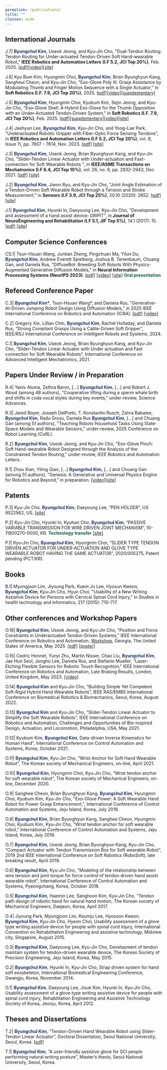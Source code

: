```yaml
---
permalink: /publications/
title: ""
classes: wide
---
```

International Journals
---

J.7| <font color="#213363"><b>Byungchul Kim</b></font>, Useok Jeong, and Kyu-Jin Cho, "Dual-Tendon Routing: Tendon Routing for Under-actuated Tendon-Driven Soft Hand-wearable Robot," **IEEE Robotics and Automation Letters (I.F 5.2, JCI Top 20%)**, Feb. 2025. [[pdf]][DTR_pdf][[video]][DTR_video][[site]][DTR_website]

J.6| Kyu Bum Kim, Hyungmin Choi, <font color="#213363"><b>Byungchul Kim</b></font>, Brian Byunghyun Kang, Sangheui Cheon, and Kyu-Jin Cho, "Exo-Glove Poly III: Grasp Assistance by Modulating Thumb and Finger Motion Sequence with a Single Actuator," in **Soft Robotics (I.F. 7.9, JCI Top 20%)**, 2025. [[pdf]][SoRo_polyIII_pdf][[video]][SoRo_polyIII_video][[supplementary]][SoRo_polyIII_sm]

J.5| <font color="#213363"><b>Byungchul Kim</b></font>, Hyungmin Choi, Kyubum Kim, Sejin Jeong, and Kyu-Jin Cho, "Exo-Glove Shell: A Hybrid Exo-Glove for the Thumb Opposition with an Under-Actuated Tendon-Driven System," in **Soft Robotics (I.F. 7.9, JCI Top 20%)**, Feb. 2025. [[pdf]][SoRoPDF][[supplementary]][SoRoSM][[video]][SoRoVideo][[site]][ExoShell_Supp]

J.4| Jaehyun Lee, <font color="#213363"><b>Byungchul Kim</b></font>, Kyu-Jin Cho, and Yong-Lae Park, "Underactuated Robotic Gripper with Fiber-Optic Force Sensing Tendons", in **IEEE Robotics and Automation Letters (I.F 5.2, JCI Top 20%)**, vol. 8, Issue 11, pp. 7607 - 7614, Nov. 2023. [[pdf]][RAL_pdf] [[site]][RAL_link]

J.3|  <font color="#213363"><b>Byungchul Kim</b></font>, Useok Jeong, Brian Byunghyun Kang, and Kyu-Jin Cho, "Slider-Tendon Linear Actuator with Under-actuation and Fast-connection for Soft Wearable Robots ", in **IEEE/ASME Transactions on Mechatronics (I.F 6.4, JCI Top 10%)**, vol. 26, no. 6, pp. 2932-2943, Dec. 2021. [[pdf]][Tmech_pdf] [[site]][Tmech_link] 

J.2| <font color="#213363"><b>Byungchul Kim</b></font>, Jiwon Ryu, and Kyu-Jin Cho, "Joint Angle Estimation of a Tendon-Driven Soft Wearable Robot through a Tension and Stroke Measurement," in **Sensors (I.F 3.9, JCI Top 25%)**, 20.10 (2020): 2852. [[pdf]][Sensors_pdf] [[site]][Sensors_link]

J.1| <font color="#213363"><b>Byungchul Kim</b></font>, Hyunki In, Daeyoung Lee, Kyu-Jin Cho, "Development and assessment of a hand assist device: GRIPIT", in **Journal of NeuroEngineering and Rehabilitation (I.F 5.1, JIF Top 5%)**, 14.1 (2017): 15. [[pdf]][JNER_pdf] [[site]][JNER_link]

Computer Science Conferences
---

CS.1| Tsun-Hsuan Wang, Juntian Zheng, Pingchuan Ma, Yilun Du,  <font color="#213363"><b>Byungchul Kim</b></font>, Andrew Everett Spielberg, Joshua B. Tenenbaum, Chuang Gan, and Daniela Rus, "DiffuseBot: Breeding Soft Robots With Physics-Augmented Generative Diffusion Models," in **Neural Information Processing Systems (NeurIPS 2023)**. [[pdf]][NeruIPS2023_pdf] [[video]][NeruIPSvideo] [[site]][NeruIPSsite] <font color="#17594A"><b>**Oral presentation**</b></font><br>

Refereed Conference Paper
---

C.3|  <font color="#213363"><b>Byungchul Kim*</b></font>, Tsun-Hsuan Wang*, and Daniela Rus, "Generative-AI-Driven Jumping Robot Design Using Diffusion Models," in 2025 IEEE International Conference on Robotics and Automation (ICRA). [[pdf]][ICRA2025_pdf] [[video]][ICRA2025_video]

C.2|  Gregory Xie, Lillian Chin, <font color="#213363"><b>Byungchul Kim</b></font>, Rachel Holladay, and Daniela Rus, “Strong Compliant Grasps Using a Cable-Driven Soft Gripper”, IEEE/RSJ International Conference on Intelligent Robots and Systems, 2024.

C.1|	<font color="#213363"><b>Byungchul Kim</b></font>, Useok Jeong, Brian Byunghyun Kang, and Kyu-Jin Cho, “Slider-Tendon Linear Actuator with Under actuation and Fast connection for Soft Wearable Robots”, International Conference on Advanced Intelligent Mechatronics, 2021.

Papers Under Review / in Preparation
---

R.4| Yaniv Aluma, Zethra Baron, [...]  <font color="#213363"><b>Byungchul Kim</b></font>, [...] and Robert J. Wood (among 48 authors), "Cooperative lifting during a sperm whale birth and shifts in coda vocal styles during key events," under-review, Science Advances.

R.3| Jared Boyer, Joseph DelPreto, T. Konstantin Rusch, Zahra Babaiee, <font color="#213363"><b>Byungchul Kim</b></font>, Radu Grosu, Daniela Rus  <font color="#213363"><b>Byungchul Kim</b></font>, [...] and Chuang Gan (among 51 authors), "Teaching Robots Household Tasks Using State-Space Models and Wearable Sensors," under-review, 2025 Conference on Robot Learning (CoRL).

R.2| <font color="#213363"><b>Byungchul Kim</b></font>, Useok Jeong, and Kyu-Jin Cho, "Exo-Glove Pinch: Soft Hand-wearable Robot Designed through the Analysis of the Constrained Tendon Routing," under-review, IEEE Robotics and Automation Letters.

R.1| Zhou Xian, Yiling Qiao, [...]  <font color="#213363"><b>Byungchul Kim</b></font>, [...] and Chuang Gan (among 51 authors), "Genesis: A Generative and Universal Physics Engine for Robotics and Beyond," in preparation. [[video]][Genesis_video][[site]][Genesis_link]

Patents
---

P.3| Kyu-Jin Cho, <font color="#213363"><b>Byungchul Kim</b></font>, Daeyoung Lee, “PEN HOLDER”, US 9522562, US. [[site]][penholder_patent_link]

P.2| Kyu-Jin Cho, Hyunki In, Kyuhan Cho, <font color="#213363"><b>Byungchul Kim</b></font>, “PASSIVE VARIABLE TRANSMISSION FOR WIRE DRIVEN JOINT MECHANISM”, 10-11600270-0000, KR. <font color="#17594A"><b>**Technology transfer**</b> </font> [[site]][pvt_patent_link]

P.1| Kyu-Jin Cho, <font color="#213363"><b>Byungchul Kim</b></font>, Hyungmin Choi, “SLIDER TYPE TENDON DRIVEN ACTUATOR FOR UNDER-ACTUATION AND GLOVE TYPE WEARABLE ROBOT HAVING THE SAME ACTUATOR”, 2020/005275, Patent pending (PCT/KR).

Books
---

B.1| Myungjoon Lim, Jiyoung Park, Kuem Ju Lee, Hyosun Kweon, <font color="#213363"><b>Byungchul Kim</b></font>, Kyu-Jin Cho, Hyun Choi, "Usability of a New Writing Assistive Device for Persons with Cervical Spinal Cord Injury," in Studies in health technology and informatics, 217 (2015): 710-717.

Other conferences and Workshop Papers
---

O.16| <font color="#213363"><b>Byungchul Kim</b></font>, Useok Jeong, and Kyu-Jin Cho, “Position and Force Constraints in Underactuated Tendon-Driven Systems," IEEE International Conference on Robotics and Automation, [Workshop][2025ICRA_WS_website], Georgia, The United States of America, May 2025. [[pdf]][2025ICRA_WS_paper] [[poster]][2025ICRA_WS_poster]

O.15| Cedric Honnet, Yunyi Zhu, Martin Nisser, Chao Liu, <font color="#213363"><b>Byungchul Kim</b></font>, Jae Hun Seol, Jongho Lee, Daniela Rus, and Stefanie Mueller, “Laser-Etching Flexible Sensors for Robotic Touch Recognition," IEEE International Conference on Robotics and Automation, Late Braking Results, London, United Kingdom, May 2023. [[video]][SensorMIT]

O.14|	<font color="#213363"><b>Byungchul Kim</b></font> and Kyu-Jin Cho, “Building Simple Yet Competent Soft-Rigid Hybrid Hand Wearable Robots”, IEEE RAS/EMBS International Conference on Biomedical Robotics & Biomechanics, Seoul, Korea, August 2022.

O.13|	<font color="#213363"><b>Byungchul Kim</b></font> and Kyu-Jin Cho, “Slider-Tendon Linear Actuator to Simplify the Soft Wearable Robots”, IEEE International Conference on Robotics and Automation, Challenges and Opportunities of Bio-inspired Design, Actuation, and Locomotion, Philadelphia, USA, May 2021.

O.12| Kyubum Kim, <font color="#213363"><b>Byungchul Kim</b></font>, Data-driven Inverse Kinematics for Human Hand”, International Conference on Control Automation and Systems, Korea, October 2021.

O.11| <font color="#213363"><b>Byungchul Kim</b></font>, Kyu-Jin Cho, “Wrist Anchor for Soft Hand Wearable Robot”, The Korean society of Mechanical Engineers, on-line, April 2021.

O.10| <font color="#213363"><b>Byungchul Kim</b></font>, Hyungmin Choi, Kyu-Jin Cho, “Wrist tendon anchor for soft wearable robot”, The Korean society of Mechanical Engineers, on-line, December 2020.

O.9| Sanghee Cheon, Brian Byunghyun Kang, <font color="#213363"><b>Byungchul Kim</b></font>, Hyungmin Choi, Kyubum Kim, Kyu-Jin Cho, "Exo-Glove Power: A Soft Wearable Hand Robot for Power Grasp Enhancement,", International Conference of Control Automation and Systems, Jeju Island, Korea, July 2019.

O.8| <font color="#213363"><b>Byungchul Kim</b></font>, Brian Byunghyun Kang, Sanghee Cheon, Hyungmin Choi, Kyubum Kim, Kyu-Jin Cho, "Wrist tendon anchor for soft wearable robot," International Conference of Control Automation and Systems, Jeju Island, Korea, July 2019.

O.7| <font color="#213363"><b>Byungchul Kim</b></font>, Useok Jeong, Brian Byunghyun Kang, Kyu-Jin Cho, “Compact Actuator with Tendon Transmission Box for Soft wearable Robot”, 2019 2nd IEEE International Conference on Soft Robotics (RoboSoft), late breaking result, April 2019.

O.6| <font color="#213363"><b>Byungchul Kim</b></font>, Kyu-Jin Cho, "Modeling of the relationship between wire tension and joint torque for force control of tendon driven hand assist wearable robot", International Conference of Control Automation and Systems, Pyeongchang, Korea, October 2018.

O.5| <font color="#213363"><b>Byungchul Kim</b></font>, Haemin Lee, Sanghoon Kim, Kyu-Jin Cho, “Tendon path design of robotic hand for natural hand motion, The Korean society of Mechanical Engineers, Daejeon, Korea, April 2017.

O.4| Jiyoung Park, Myungjoon Lim, Keumju Lee, Hyosoon Kweon, <font color="#213363"><b>Byungchul Kim</b></font>, Kyu-Jin Cho, Hyeon Choi, Usability assessment of a glove type writing assistive device for people with spinal cord injury, International Convention on Rehabilitation Engineering and assistive technology, Midview city, Singapore, August 2015.

O.3| <font color="#213363"><b>Byungchul Kim</b></font>, Daeyoung Lee, Kyu-Jin Cho, Development of tendon maintain system for tendon-driven wearable device, The Korean Society of Precision Engineering, Jeju Island, Korea, May 2015.

O.2| <font color="#213363"><b>Byungchul Kim</b></font>, Hyunki In, Kyu-Jin Cho, Strap driven system for hand soft exoskeleton, International Biomedical Engineering Conference, Gwangju, Korea, November 2014.

O.1| <font color="#213363"><b>Byungchul Kim</b></font>, Daeyoung Lee, Jisuk Kim, Hyunki In, Kyu-Jin Cho, Usability assessment of a glove type writing assistive device for people with spinal cord injury, Rehabilitation Engineering and Assistive Technology Society of Korea, Jeonju, Korea, April 2012.

Theses and Dissertations
---

T.2| <font color="#213363"><b>Byungchul Kim</b></font>, “Tendon-Driven Hand Wearable Robot using Slider-Tendon Linear Actuator”, Doctoral Dissertation, Seoul National University, Seoul, Korea. [[pdf]][thesis_pdf]

T.1| <font color="#213363"><b>Byungchul Kim</b></font>, “A user-friendly assistive glove for SCI people performing natural writing posture”, Master’s thesis, Seoul National University, Seoul, Korea.

[Tmech_pdf]:https://bc-kim.github.io/assets/Publications/Slider-Tendon_Linear_Actuator_With_Under-Actuation_and_Fast-Connection_for_Soft_Wearable_Robots.pdf
[Tmech_link]: https://ieeexplore.ieee.org/document/9314058 

[Sensors_pdf]:https://bc-kim.github.io/assets/Publications/Kim%2C%20Ryu%2C%20Cho%20-%202020%20-%20Joint%20Angle%20Estimation%20of%20a%20Tendon-driven%20Soft%20Wearable%20Robot%20through%20a%20Tension%20and%20Stroke%20Measurement.pdf
[Sensors_link]: https://www.mdpi.com/718524 

[JNER_pdf]:https://bc-kim.github.io/assets/Publications/Kim%20et%20al.%20-%202017%20-%20Development%20and%20assessment%20of%20a%20hand%20assist%20device%20GRIPIT.pdf
[JNER_link]: https://jneuroengrehab.biomedcentral.com/articles/10.1186/s12984-017-0223-4

[penholder_patent_link]: https://www.google.co.kr/patents/US9522562?dq=US+9,522,562+B2&hl=ko&sa=X&ved=0ahUKEwinpdrHyuzVAhVHXrwKHZx4B9cQ6AEIJDAA
[pvt_patent_link]: https://patents.google.com/patent/KR101600270B1/ko

[ExoShell_Supp]: https://sites.google.com/view/exo-gloveshell/
[SensorMIT]: https://www.youtube.com/watch?v=o4CEsLRgKqg

[RAL_link]: https://ieeexplore.ieee.org/abstract/document/10250947
[RAL_pdf]: https://bc-kim.github.io/assets/Publications/Underactuated_Robotic_Gripper_With_Fiber-Optic_Force_Sensing_Tendons.pdf

[NeruIPSsite]:https://diffusebot.github.io/
[NeruIPS2023_pdf]: https://bc-kim.github.io/assets/Publications/10463_diffusebot_breeding_soft_robot.pdf
[NeruIPSvideo]: https://www.youtube.com/watch?v=LSzasdvD3Ss

[thesis_pdf]: https://bc-kim.github.io/assets/Publications/Thesis_Paper.pdf

[SoRoPDF]: https://bc-kim.github.io/assets/Publications/soro_main.pdf
[SoRoSM]: https://bc-kim.github.io/assets/Publications/soro_sm.pdf
[SoRoVideo]: https://youtu.be/yM8G0V4FGkk

[ICRA2025site]:https://diffusebot.github.io/
[ICRA2025_pdf]: https://bc-kim.github.io/assets/Publications/ICRA__Generative_AI_Driven_Jumping_Robot_Design_Using_Diffusion_Models.pdf
[ICRA2025_video]: https://youtu.be/seLBEMrhMjI

[Genesis_video]: https://youtu.be/Uw_Y5dNYC1M
[Genesis_link]: https://genesis-embodied-ai.github.io

[DTR_pdf]: https://bc-kim.github.io/assets/Publications/RAL_DTR_Final.pdf
[DTR_video]: https://youtu.be/8iz3lKWT_M8
[DTR_website]: https://sites.google.com/view/dt-routing/overview

[SoRo_polyIII_pdf]: https://bc-kim.github.io/assets/Publications/soro_exopolyIII.pdf
[SoRo_polyIII_video]: https://youtu.be/g7Nchsnu2wY
[SoRo_polyIII_sm]: https://bc-kim.github.io/assets/Publications/soro_exopolyIII_sm.pdf

[2025ICRA_WS_website]: https://sites.google.com/theaiinstitute.com/icra-2025-mechanisms-for-manip/
[2025ICRA_WS_paper]: https://bc-kim.github.io/assets/Publications/2025_ICRA_WS_Extended_Abstract.pdf
[2025ICRA_WS_poster]: https://bc-kim.github.io/assets/Publications/2025ICRA_WS_Poster.pdf